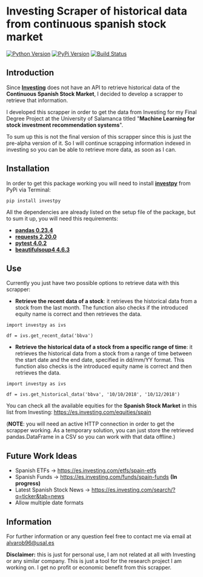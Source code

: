 # Investing Scraper of historical data from continuous spanish stock market

[![Python Version](https://img.shields.io/pypi/pyversions/investpy.svg)](https://pypi.org/project/investpy/)
[![PyPi Version](https://img.shields.io/pypi/v/investpy.svg)](https://pypi.org/project/investpy/)
[![Build Status](https://travis-ci.org/alvarob96/investpy.svg?branch=master)](https://pypi.org/project/investpy/)

## Introduction

Since [**Investing**](https://es.investing.com/) does not have an API to retrieve historical data of the **Continuous Spanish Stock Market**, I decided to develop a scrapper to retrieve that information.

I developed this scrapper in order to get the data from Investing for my Final Degree Project at the University of Salamanca titled "**Machine Learning for stock investment recommendation systems**".

To sum up this is not the final version of this scrapper since this is just the pre-alpha version of it. So I will continue scrapping information indexed in investing so you can be able to retrieve more data, as soon as I can.

## Installation

In order to get this package working you will need to install [**investpy**](https://pypi.org/project/investpy/) from PyPi via Terminal:

``pip install investpy``

All the dependencies are already listed on the setup file of the package, but to sum it up, you will need this requirements:

* [**pandas 0.23.4**](https://pypi.org/project/pandas/)
* [**requests 2.20.0**](https://pypi.org/project/requests/)
* [**pytest 4.0.2**](https://pypi.org/project/pytest/)
* [**beautifulsoup4 4.6.3**](https://pypi.org/project/beautifulsoup4/)

## Use

Currently you just have two possible options to retrieve data with this scrapper:

* **Retrieve the recent data of a stock**: it retrieves the historical data from a stock from the last month. The function also checks if the introduced equity name is correct and then retrieves the data.
```
import investpy as ivs

df = ivs.get_recent_data('bbva')
```

* **Retrieve the historical data of a stock from a specific range of time**: it retrieves the historical data from a stock from a range of time between the start date and the end date, specified in dd/mm/YY format. This function also checks is the introduced equity name is correct and then retrieves the data.
```
import investpy as ivs

df = ivs.get_historical_data('bbva', '10/10/2018', '10/12/2018')
```

You can check all the available equities for the **Spanish Stock Market** in this list from Investing: https://es.investing.com/equities/spain

(**NOTE**: you will need an active HTTP connection in order to get the scrapper working. As a temporary solution, you can just store the retrieved pandas.DataFrame in a CSV so you can work with that data offline.)

## Future Work Ideas

* Spanish ETFs -> https://es.investing.com/etfs/spain-etfs
* Spanish Funds -> https://es.investing.com/funds/spain-funds **(In progress)**
* Latest Spanish Stock News -> https://es.investing.com/search/?q=ticker&tab=news
* Allow multiple date formats

## Information

For further information or any question feel free to contact me via email at alvarob96@usal.es

**Disclaimer:** this is just for personal use, I am not related at all with Investing or any similar company. This is just a tool for the research project I am working on. I get no profit or economic benefit from this scrapper.
